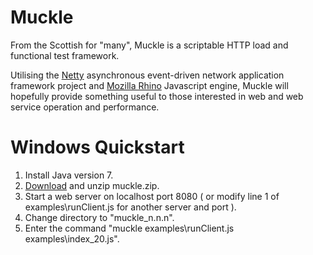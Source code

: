 Muckle
======

From the Scottish for "many", Muckle is a scriptable HTTP load and functional test framework.

Utilising the <a href="http://netty.io">Netty</a> asynchronous event-driven network application framework project 
and <a href="https://developer.mozilla.org/en/docs/Rhino">Mozilla Rhino</a> Javascript engine, Muckle will hopefully provide something useful to those 
interested in web and web service operation and performance.

<h1>Windows Quickstart</h1>

1. Install Java version 7.<br>
2. <a href="https://github.com/muckleproject/muckle/blob/master/muckle.zip?raw=true">Download</a> and unzip muckle.zip.<br>
3. Start a web server on localhost port 8080 ( or modify line 1 of examples\runClient.js for another server and port ).<br>
4. Change directory to "muckle_n.n.n".<br>
5. Enter the command   "muckle examples\runClient.js examples\index_20.js".<br>

